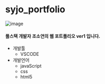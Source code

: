 # syjo_portfolio

![image](https://user-images.githubusercontent.com/73776160/126031093-2b568dbf-605e-4a71-a0ed-cd1569eeb0de.png)

#### 풀스택 개발자 조소연의 웹 포트폴리오 ver1 입니다. 

+ 개발툴
  + VSCODE
+ 개발언어
  + javaScript  
  + css
  + html5
 
